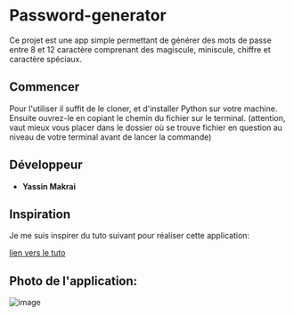 # Password-generator

Ce projet est une app simple permettant de générer des mots de passe entre 8 et 12 caractère comprenant des magiscule, miniscule, chiffre et caractère spéciaux.

## Commencer

Pour l'utiliser il suffit de le cloner, et d'installer Python sur votre machine.
Ensuite ouvrez-le en copiant le chemin du fichier sur le terminal.
(attention, vaut mieux vous placer dans le dossier où se trouve fichier en question au niveau de votre terminal avant de lancer la commande)

## Développeur

* **Yassin Makrai** 

## Inspiration

Je me suis inspirer du tuto suivant pour réaliser cette application:

[lien vers le tuto](https://www.youtube.com/watch?v=N4M4W7JPOL4&list=PLMS9Cy4Enq5JmIZtKE5OHJCI3jZfpASbR&index=9)

## Photo de l'application:

![image](/capture-ecran.jpg)


